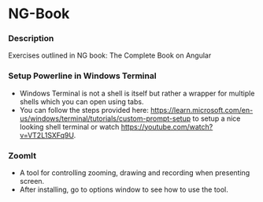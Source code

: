 # NG-Book
 
### Description
Exercises outlined in NG book: The Complete Book on Angular

### Setup Powerline in Windows Terminal
* Windows Terminal is not a shell is itself but rather a wrapper for multiple shells which you can open using tabs.
* You can follow the steps provided here: https://learn.microsoft.com/en-us/windows/terminal/tutorials/custom-prompt-setup to setup a nice looking shell terminal or watch https://youtube.com/watch?v=VT2L1SXFq9U.

### ZoomIt
* A tool for controlling zooming, drawing and recording when presenting screen.
* After installing, go to options window to see how to use the tool.